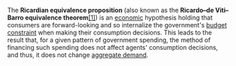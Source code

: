 The **Ricardian equivalence proposition** (also known as the **Ricardo–de Viti–Barro equivalence theorem**[[1]](https://en.wikipedia.org/wiki/Ricardian_equivalence#cite_note-buchanan76-1)) is an [economic](https://en.wikipedia.org/wiki/Economic "Economic") hypothesis holding that consumers are forward-looking and so internalize the government's [budget constraint](https://en.wikipedia.org/wiki/Budget_constraint "Budget constraint") when making their consumption decisions. This leads to the result that, for a given pattern of government spending, the method of financing such spending does not affect agents' consumption decisions, and thus, it does not change [aggregate demand](https://en.wikipedia.org/wiki/Aggregate_demand "Aggregate demand").

